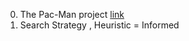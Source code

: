 0. The Pac-Man project [link](http://ai.berkeley.edu/project_overview.html)
1. Search Strategy ,  Heuristic = Informed